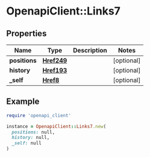# OpenapiClient::Links7

## Properties

| Name | Type | Description | Notes |
| ---- | ---- | ----------- | ----- |
| **positions** | [**Href249**](Href249.md) |  | [optional] |
| **history** | [**Href193**](Href193.md) |  | [optional] |
| **_self** | [**Href8**](Href8.md) |  | [optional] |

## Example

```ruby
require 'openapi_client'

instance = OpenapiClient::Links7.new(
  positions: null,
  history: null,
  _self: null
)
```

